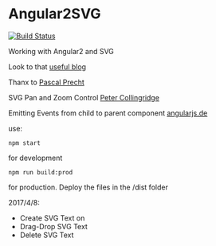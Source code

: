 # Angular2SVG

[![Build Status](https://travis-ci.org/ReneCode/angular2svg.svg?branch=master)](https://travis-ci.org/ReneCode/angular2svg)

Working with Angular2 and SVG

Look to that [useful blog](http://blog.500tech.com/svg-in-angular-2/)

Thanx to [Pascal Precht](https://github.com/PascalPrecht/ng-be-angular2-demos)

SVG Pan and Zoom Control [Peter Collingridge](http://www.petercollingridge.co.uk/interactive-svg-components/pan-and-zoom-control)

Emitting Events from child to parent component [angularjs.de](https://angularjs.de/artikel/angular2-output-events)


use:

	npm start

for development


	npm run build:prod

for production. Deploy the files in the /dist folder

2017/4/8: 
- Create SVG Text on 
- Drag-Drop SVG Text
- Delete SVG Text
